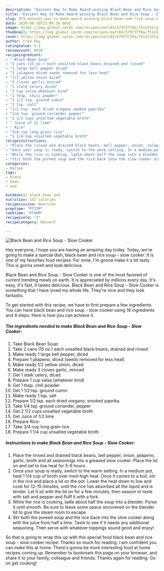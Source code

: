 ```yaml
---
description: "Easiest Way to Make Award-winning Black Bean and Rice Soup - Slow Cooker"
title: "Easiest Way to Make Award-winning Black Bean and Rice Soup - Slow Cooker"
slug: 973-easiest-way-to-make-award-winning-black-bean-and-rice-soup-slow-cooker
date: 2020-06-20T13:09:26.869Z
image: https://img-global.cpcdn.com/recipes/eafc82c579f37f0a/751x532cq70/black-bean-and-rice-soup-slow-cooker-recipe-main-photo.jpg
thumbnail: https://img-global.cpcdn.com/recipes/eafc82c579f37f0a/751x532cq70/black-bean-and-rice-soup-slow-cooker-recipe-main-photo.jpg
cover: https://img-global.cpcdn.com/recipes/eafc82c579f37f0a/751x532cq70/black-bean-and-rice-soup-slow-cooker-recipe-main-photo.jpg
author: Fred Roy
ratingvalue: 4.1
reviewcount: 9939
recipeingredient:
- " Black Bean Soup"
- "2 cans (15 oz.) each unsalted black beans drained and rinsed"
- "1 large bell pepper diced"
- "1 jalapeno diced seeds removed for less heat"
- "1/2 yellow onion diced"
- "3 cloves garlic minced"
- "1 stalk celery diced"
- "1 cup salsa whatever kind"
- "1 tbsp. chili powder"
- "1 1/2 tsp. ground cumin"
- "1 tsp. salt"
- "1/2 tsp. each dried oregano smoked paprika"
- "1/4 tsp. ground coriander pepper"
- "2 1/2 cups unsalted vegetable broth"
- " Juice of 12 lime"
- " Rice"
- "3/4 cup long grain rice"
- "1 1/4 cup unsalted vegetable broth"
recipeinstructions:
- "Place the rinsed and drained black beans, bell pepper, onion, jalapeno, garlic, broth and all seasonings into a greased slow cooker. Place the lid on and set to low heat for 5-6 hours."
- "Once your soup is ready, switch to the warm setting. In a medium pot, heat 1 1/4 cup of broth over med-high heat. Once it comes to a boil, stir in the rice and place a lid on the pot. Lower the heat down to low and cook for 12-15 minutes, until the rice has absorbed all the liquid and is tender. Let it sit with the lid on for a few minutes, then season to taste with salt and pepper and fluff it with a fork."
- "While the rice is cooking, ladle about half the soup into a blender. Puree it until smooth. Be sure to leave some space uncovered on the blender lid to give the steam room to escape."
- "Stir both the pureed soup and the rice back into the slow cooker along with the juice from half a lime. Taste to see if it needs any additional seasoning. Then serve with whatever toppings sound good and enjoy!"
categories:
- Recipe
tags:
- black
- bean
- and

katakunci: black bean and 
nutrition: 152 calories
recipecuisine: American
preptime: "PT37M"
cooktime: "PT46M"
recipeyield: "2"
recipecategory: Dessert

---
```



![Black Bean and Rice Soup - Slow Cooker](https://img-global.cpcdn.com/recipes/eafc82c579f37f0a/751x532cq70/black-bean-and-rice-soup-slow-cooker-recipe-main-photo.jpg)

Hey everyone, I hope you are having an amazing day today. Today, we're going to make a special dish, black bean and rice soup - slow cooker. It is one of my favorites food recipes. For mine, I'm gonna make it a bit tasty. This is gonna smell and look delicious.

Black Bean and Rice Soup - Slow Cooker is one of the most favored of current trending meals on earth. It is appreciated by millions every day. It's easy, it's fast, it tastes delicious. Black Bean and Rice Soup - Slow Cooker is something that I have loved my whole life. They're nice and they look fantastic.




To get started with this recipe, we have to first prepare a few ingredients. You can have black bean and rice soup - slow cooker using 18 ingredients and 4 steps. Here is how you can achieve it.

<!--inarticleads1-->

##### The ingredients needed to make Black Bean and Rice Soup - Slow Cooker:

1. Take  Black Bean Soup:
1. Take 2 cans (15 oz.) each unsalted black beans, drained and rinsed
1. Make ready 1 large bell pepper, diced
1. Prepare 1 jalapeno, diced (seeds removed for less heat)
1. Make ready 1/2 yellow onion, diced
1. Make ready 3 cloves garlic, minced
1. Get 1 stalk celery, diced
1. Prepare 1 cup salsa (whatever kind)
1. Get 1 tbsp. chili powder
1. Get 1 1/2 tsp. ground cumin
1. Make ready 1 tsp. salt
1. Prepare 1/2 tsp. each dried oregano, smoked paprika
1. Take 1/4 tsp. ground coriander, pepper
1. Get 2 1/2 cups unsalted vegetable broth
1. Get  Juice of 1/2 lime
1. Prepare  Rice:
1. Take 3/4 cup long grain rice
1. Prepare 1 1/4 cup unsalted vegetable broth




<!--inarticleads2-->

##### Instructions to make Black Bean and Rice Soup - Slow Cooker:

1. Place the rinsed and drained black beans, bell pepper, onion, jalapeno, garlic, broth and all seasonings into a greased slow cooker. Place the lid on and set to low heat for 5-6 hours.
1. Once your soup is ready, switch to the warm setting. In a medium pot, heat 1 1/4 cup of broth over med-high heat. Once it comes to a boil, stir in the rice and place a lid on the pot. Lower the heat down to low and cook for 12-15 minutes, until the rice has absorbed all the liquid and is tender. Let it sit with the lid on for a few minutes, then season to taste with salt and pepper and fluff it with a fork.
1. While the rice is cooking, ladle about half the soup into a blender. Puree it until smooth. Be sure to leave some space uncovered on the blender lid to give the steam room to escape.
1. Stir both the pureed soup and the rice back into the slow cooker along with the juice from half a lime. Taste to see if it needs any additional seasoning. Then serve with whatever toppings sound good and enjoy!




So that is going to wrap this up with this special food black bean and rice soup - slow cooker recipe. Thanks so much for reading. I am confident you can make this at home. There's gonna be more interesting food at home recipes coming up. Remember to bookmark this page on your browser, and share it to your family, colleague and friends. Thanks again for reading. Go on get cooking!
